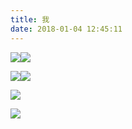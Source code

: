 ```yaml
---
title: 我
date: 2018-01-04 12:45:11
---
```

![](http://images.dsphoebe.com/panda/panda-2018-2.jpg)![](http://images.dsphoebe.com/panda/panda-2018.jpeg)  

![](http://images.dsphoebe.com/panda/panda-christmas-2.png)![](http://images.dsphoebe.com/panda/panda-christmas.png)  

![](http://images.dsphoebe.com/panda/panda-start-war.png)  

![](http://images.dsphoebe.com/panda/panda.jpg)

